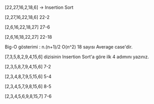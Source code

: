 [22,27,16,2,18,6] -> Insertion Sort

[2,27,16,22,18,6] 22-2

[2,6,16,22,18,27] 27-6

[2,6,16,18,22,27] 22-18

Big-O gösterimi : n.(n+1)/2 O(n^2) 18 sayısı Average case'dir.

[7,3,5,8,2,9,4,15,6] dizisinin Insertion Sort'a göre ilk 4 adımını yazınız.

[2,3,5,8,7,9,4,15,6] 7-2

[2,3,4,8,7,9,5,15,6] 5-4

[2,3,4,5,7,9,8,15,6] 8-5

[2,3,4,5,6,9,8,15,7] 7-6
